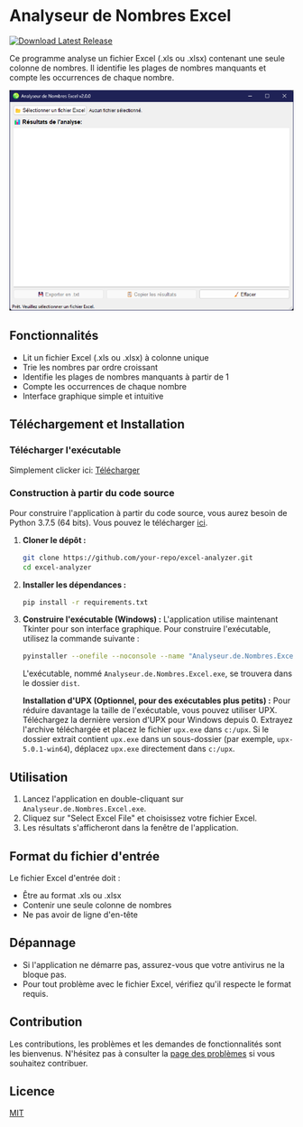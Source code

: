 # Analyseur de Nombres Excel

[![Download Latest Release](https://img.shields.io/github/v/release/anas1412/Analyseur-de-Nombres-Excel?label=Download%20Latest)](https://github.com/anas1412/Analyseur-de-Nombres-Excel/releases/latest/download/Analyseur.de.Nombres.Excel.exe)

Ce programme analyse un fichier Excel (.xls ou .xlsx) contenant une seule colonne de nombres. Il identifie les plages de nombres manquants et compte les occurrences de chaque nombre.

<div align="center">
  <img src="https://github.com/anas1412/Analyseur-de-Nombres-Excel/raw/main/ENA.png" alt="ENA" />
</div>

## Fonctionnalités

- Lit un fichier Excel (.xls ou .xlsx) à colonne unique
- Trie les nombres par ordre croissant
- Identifie les plages de nombres manquants à partir de 1
- Compte les occurrences de chaque nombre
- Interface graphique simple et intuitive

## Téléchargement et Installation

### Télécharger l'exécutable

Simplement clicker ici: [Télécharger](https://github.com/anas1412/Analyseur-de-Nombres-Excel/releases/latest/download/Analyseur.de.Nombres.Excel.exe)

### Construction à partir du code source

Pour construire l'application à partir du code source, vous aurez besoin de Python 3.7.5 (64 bits). Vous pouvez le télécharger [ici](https://www.python.org/downloads/release/python-375/).

1.  **Cloner le dépôt :**
    ```bash
    git clone https://github.com/your-repo/excel-analyzer.git
    cd excel-analyzer
    ```
2.  **Installer les dépendances :**
    ```bash
    pip install -r requirements.txt
    ```
3.  **Construire l'exécutable (Windows) :**
    L'application utilise maintenant Tkinter pour son interface graphique. Pour construire l'exécutable, utilisez la commande suivante :
    ```bash
    pyinstaller --onefile --noconsole --name "Analyseur.de.Nombres.Excel" --clean --upx-dir "C:/upx" excel_analyzer_gui.py

    ```
    L'exécutable, nommé `Analyseur.de.Nombres.Excel.exe`, se trouvera dans le dossier `dist`.

    **Installation d'UPX (Optionnel, pour des exécutables plus petits) :**
    Pour réduire davantage la taille de l'exécutable, vous pouvez utiliser UPX. Téléchargez la dernière version d'UPX pour Windows depuis <mcurl name="Versions d'UPX sur GitHub" url="https://github.com/upx/upx/releases/latest"></mcurl> <mcreference link="https://github.com/upx/upx/releases/latest" index="0">0</mcreference>.
    Extrayez l'archive téléchargée et placez le fichier `upx.exe` dans `c:/upx`. Si le dossier extrait contient `upx.exe` dans un sous-dossier (par exemple, `upx-5.0.1-win64`), déplacez `upx.exe` directement dans `c:/upx`.

## Utilisation

1. Lancez l'application en double-cliquant sur `Analyseur.de.Nombres.Excel.exe`.
2. Cliquez sur "Select Excel File" et choisissez votre fichier Excel.
3. Les résultats s'afficheront dans la fenêtre de l'application.

## Format du fichier d'entrée

Le fichier Excel d'entrée doit :

- Être au format .xls ou .xlsx
- Contenir une seule colonne de nombres
- Ne pas avoir de ligne d'en-tête

## Dépannage

- Si l'application ne démarre pas, assurez-vous que votre antivirus ne la bloque pas.
- Pour tout problème avec le fichier Excel, vérifiez qu'il respecte le format requis.

## Contribution

Les contributions, les problèmes et les demandes de fonctionnalités sont les bienvenus. N'hésitez pas à consulter la [page des problèmes](https://github.com/anas1412/Analyseur-de-Nombres-Excel/issues) si vous souhaitez contribuer.

## Licence

[MIT](https://choosealicense.com/licenses/mit/)
